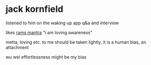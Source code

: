 # jack kornfield

listened to him on the waking up app q&a and interview

likes [rams mantra](ramdass.md) "i am loving awareness"

metta, loving etc. to me should be taken lightly, it is a human bias, an attachment

wu wei effortlessness might be my bias


